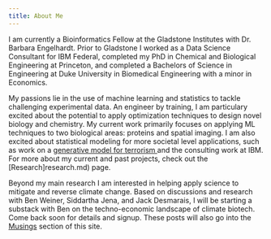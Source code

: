 ```yaml
---
title: About Me
---
```


I am currently a Bioinformatics Fellow at the Gladstone Institutes with Dr. Barbara Engelhardt. Prior to Gladstone I worked as a Data Science Consultant for IBM Federal, completed my PhD in Chemical and Biological Engineering at Princeton, and completed a Bachelors of Science in Engineering at Duke University in Biomedical Engineering with a minor in Economics.

My passions lie in the use of machine learning and statistics to tackle challenging experimental data. An engineer by training, I am particulary excited about the potential to apply optimization techniques to design novel biology and chemistry. My current work primarily focuses on applying ML techniques to two biological areas: proteins and spatial imaging. I am also excited about statistical modeling for more societal level applications, such as work on a <a href="https://www.spiedigitallibrary.org/conference-proceedings-of-spie/10190/101900E/A-generative-model-for-predicting-terrorist-incidents/10.1117/12.2264909.full"> generative model for terrorism </a>  and the consulting work at IBM. For more about my current and past projects, check out the [Research]research.md) page. 

Beyond my main research I am interested in helping apply science to mitigate and reverse climate change. Based on discussions and research with Ben Weiner, Siddartha Jena, and Jack Desmarais, I will be starting a substack with Ben on the techno-economic landscape of climate biotech. Come back soon for details and signup. These posts will also go into the [Musings](rblog.md) section of this site. 
